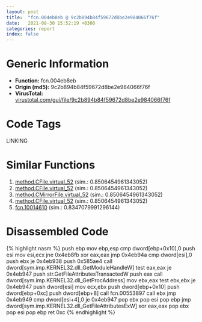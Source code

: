 ```yaml
---
layout: post
title:  "fcn.004eb8eb @ 9c2b894b84f59672d8be2e984066f76f"
date:   2021-08-30 15:52:19 +0300
categories: report
index: false
---
```


# Generic Information
- **Function:** fcn.004eb8eb
- **Origin (md5):** 9c2b894b84f59672d8be2e984066f76f
- **VirusTotal:** [virustotal.com/gui/file/9c2b894b84f59672d8be2e984066f76f][virustotal_ref]

# Code Tags
<span class="tag" id="LINKING">LINKING</span>


# Similar Functions

1. [method.CFile.virtual\_52][similar_1_ref] (sim.: 0.8506454961343052)
2. [method.CFile.virtual\_52][similar_2_ref] (sim.: 0.8506454961343052)
3. [method.CMirrorFile.virtual\_52][similar_3_ref] (sim.: 0.8506454961343052)
4. [method.CFile.virtual\_52][similar_4_ref] (sim.: 0.8506454961343052)
5. [fcn.10014610][similar_5_ref] (sim.: 0.8347079991296144)


# Disassembled Code

{% highlight nasm %}
push ebp
mov ebp,esp
cmp dword[ebp+0x10],0
push esi
mov esi,ecx
jne 0x4eb8fb
xor eax,eax
jmp 0x4eb94a
cmp dword[esi],0
push ebx
je 0x4eb938
push 0x585ae4
call dword[sym.imp.KERNEL32.dll_GetModuleHandleW]
test eax,eax
je 0x4eb947
push str.GetFileAttributesTransactedW
push eax
call dword[sym.imp.KERNEL32.dll_GetProcAddress]
mov ebx,eax
test ebx,ebx
je 0x4eb947
push dword[esi]
mov ecx,ebx
push dword[ebp+0x10]
push dword[ebp+0xc]
push dword[ebp+8]
call fcn.00553897
call ebx
jmp 0x4eb949
cmp dword[esi+4],0
je 0x4eb947
pop ebx
pop esi
pop ebp
jmp dword[sym.imp.KERNEL32.dll_GetFileAttributesExW]
xor eax,eax
pop ebx
pop esi
pop ebp
ret 0xc
{% endhighlight %}


[similar_1_ref]: /report/method.CFile.virtual_52@481b545f5c18f2fce1caac67ddc419e8
[similar_2_ref]: /report/method.CFile.virtual_52@59aef7c08025d70f84c85db2092fc99e
[similar_3_ref]: /report/method.CMirrorFile.virtual_52@7b00dd8f2abf54a73bfb09681334ff78
[similar_4_ref]: /report/method.CFile.virtual_52@44e1ffcf4e71f4505c09d520fd75f1e4
[similar_5_ref]: /report/fcn.10014610@481b545f5c18f2fce1caac67ddc419e8
[virustotal_ref]: https://www.virustotal.com/gui/file/9c2b894b84f59672d8be2e984066f76f